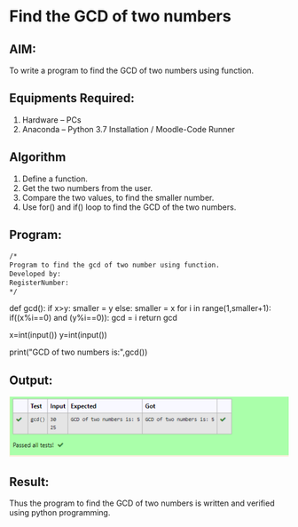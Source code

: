 # Find the GCD of two numbers

## AIM:
To write a program to find the GCD of two numbers using function.

## Equipments Required:
1. Hardware – PCs
2. Anaconda – Python 3.7 Installation / Moodle-Code Runner

## Algorithm
1. Define a function.
2. Get the two numbers from the user.
3. Compare the two values, to find the smaller number.
4. Use for() and if() loop to find the GCD of the two numbers.

## Program:
```
/*
Program to find the gcd of two number using function.
Developed by: 
RegisterNumber:  
*/
```
def gcd():
    if x>y:
        smaller = y
    else:
        smaller = x
    for i in range(1,smaller+1):
        if((x%i==0) and (y%i==0)):
            gcd = i
    return gcd

x=int(input())
y=int(input())

print("GCD of two numbers is:",gcd())

## Output:
![gcd of two number](GCD.png)


## Result:
Thus the program to find the GCD of two numbers is written and verified using python programming.
